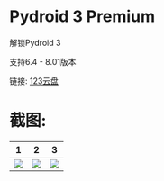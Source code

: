 # Pydroid 3 Premium
解锁Pydroid 3

支持6.4 - 8.01版本

链接:
[123云盘](https://www.123pan.com/s/KhjA-M44g3.html)

# 截图:
|                    1                     |                    2                     |                    3                     |
|:----------------------------------------:|:----------------------------------------:|:----------------------------------------:|
|<img src="https://github.com/yd5513868/yep.python.hook/blob/main/截图_1.png"/>|<img src="https://github.com/yd5513868/yep.python.hook/blob/main/截图_2.png"/>|<img src="https://github.com/yd5513868/yep.python.hook/blob/main/截图_3.png"/>|
